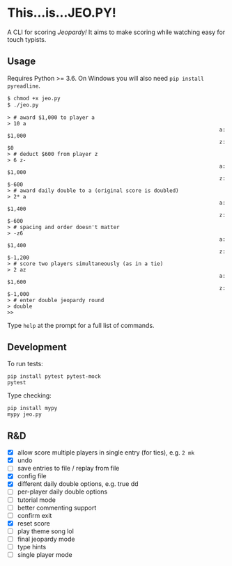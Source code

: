 # This...is...JEO.PY!

A CLI for scoring _Jeopardy!_ It aims to make scoring while watching easy for touch typists.

## Usage

Requires Python >= 3.6. On Windows you will also need `pip install pyreadline`.

```bash
$ chmod +x jeo.py
$ ./jeo.py
```

```
> # award $1,000 to player a
> 10 a
                                                                    a: $1,000
                                                                    z:  $0
> # deduct $600 from player z
> 6 z-
                                                                    a: $1,000
                                                                    z: $-600
> # award daily double to a (original score is doubled)
> 2* a
                                                                    a: $1,400
                                                                    z: $-600
> # spacing and order doesn't matter
> -z6
                                                                    a: $1,400
                                                                    z: $-1,200
> # score two players simultaneously (as in a tie)
> 2 az
                                                                    a: $1,600
                                                                    z: $-1,000
> # enter double jeopardy round
> double
>>
```

Type `help` at the prompt for a full list of commands.

## Development

To run tests:

```
pip install pytest pytest-mock
pytest
```

Type checking:

```
pip install mypy
mypy jeo.py
```

## R&D

- [x] allow score multiple players in single entry (for ties), e.g. `2 mk`
- [x] undo
- [ ] save entries to file / replay from file
- [x] config file
- [x] different daily double options, e.g. true dd
- [ ] per-player daily double options
- [ ] tutorial mode
- [ ] better commenting support
- [ ] confirm exit
- [x] reset score
- [ ] play theme song lol
- [ ] final jeopardy mode
- [ ] type hints
- [ ] single player mode
